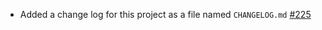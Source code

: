 - Added a change log for this project as a file named `CHANGELOG.md` [#225](https://github.com/precice/tutorials/pull/225)

